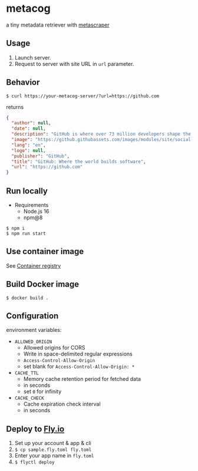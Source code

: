 # metacog

a tiny metadata retriever with [metascraper](https://metascraper.js.org/)


## Usage

1. Launch server.
2. Request to server with site URL in `url` parameter.

## Behavior

`$ curl https://your-metacog-server/?url=https://github.com`

returns

```json
{
  "author": null,
  "date": null,
  "description": "GitHub is where over 73 million developers shape the future of software, together. Contribute to the open source community, manage your Git repositories, review code like a pro, track bugs and feat...",
  "image": "https://github.githubassets.com/images/modules/site/social-cards/github-social.png",
  "lang": "en",
  "logo": null,
  "publisher": "GitHub",
  "title": "GitHub: Where the world builds software",
  "url": "https://github.com"
}
```

## Run locally

- Requirements
  - Node.js 16
  - npm@8

```shell
$ npm i
$ npm run start
```

## Use container image

See [Container registry](https://github.com/asny23/metacog/pkgs/container/metacog)

## Build Docker image

```shell
$ docker build .
```

## Configuration
environment variables:
- `ALLOWED_ORIGIN`
  - Allowed origins for CORS
  - Write in space-delimited regular expressions
  - `Access-Control-Allow-Origin`
  - set blank for `Access-Control-Allow-Origin: *`
- `CACHE_TTL`
  - Memory cache retention period for fetched data
  - in seconds
  - set `0` for infinity
- `CACHE_CHECK`
  - Cache expiration check interval
  - in seconds

## Deploy to [Fly.io](https://fly.io)

1. Set up your account & app & cli
1. `$ cp sample.fly.toml fly.toml`
1. Enter your app name in `fly.toml`
1. `$ flyctl deploy`
